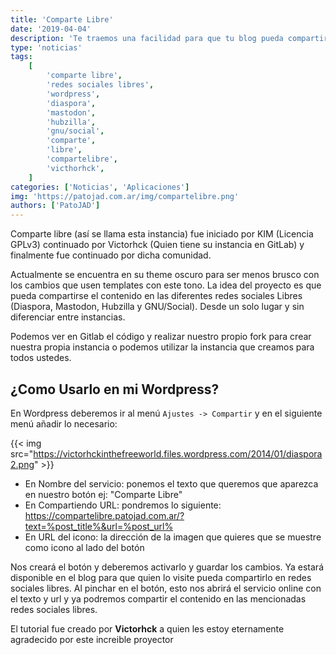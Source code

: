 ```yaml
---
title: 'Comparte Libre'
date: '2019-04-04'
description: 'Te traemos una facilidad para que tu blog pueda compartir en las redes sociales libres sin problemas'
type: 'noticias'
tags:
    [
        'comparte libre',
        'redes sociales libres',
        'wordpress',
        'diaspora',
        'mastodon',
        'hubzilla',
        'gnu/social',
        'comparte',
        'libre',
        'compartelibre',
        'victhorhck',
    ]
categories: ['Noticias', 'Aplicaciones']
img: 'https://patojad.com.ar/img/compartelibre.png'
authors: ['PatoJAD']
---
```


Comparte libre (así se llama esta instancia) fue iniciado por KIM (Licencia GPLv3) continuado por Victorhck (Quien tiene su instancia en GitLab) y finalmente fue continuado por dicha comunidad.

Actualmente se encuentra en su theme oscuro para ser menos brusco con los cambios que usen templates con este tono. La idea del proyecto es que pueda compartirse el contenido en las diferentes redes sociales Libres (Diaspora, Mastodon, Hubzilla y GNU/Social). Desde un solo lugar y sin diferenciar entre instancias.

Podemos ver en Gitlab el código y realizar nuestro propio fork para crear nuestra propia instancia o podemos utilizar la instancia que creamos para todos ustedes.

## ¿Como Usarlo en mi Wordpress?

En Wordpress deberemos ir al menú `Ajustes -> Compartir` y en el siguiente menú añadir lo necesario:

{{< img src="https://victorhckinthefreeworld.files.wordpress.com/2014/01/diaspora2.png" >}}

-   En Nombre del servicio: ponemos el texto que queremos que aparezca en nuestro botón ej: "Comparte Libre"
-   En Compartiendo URL: pondremos lo siguiente: https://compartelibre.patojad.com.ar/?text=%post_title%&url=%post_url%
-   En URL del icono: la dirección de la imagen que quieres que se muestre como icono al lado del botón

Nos creará el botón y deberemos activarlo y guardar los cambios. Ya estará disponible en el blog para que quien lo visite pueda compartirlo en redes sociales libres.
Al pinchar en el botón, esto nos abrirá el servicio online con el texto y url y ya podremos compartir el contenido en las mencionadas redes sociales libres.

El tutorial fue creado por **Victorhck** a quien les estoy eternamente agradecido por este increible proyector
